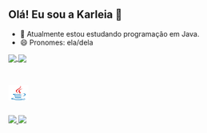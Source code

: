 ## Olá! Eu sou a Karleia 👋

- 🌱 Atualmente estou estudando programação em Java.
- 😄 Pronomes: ela/dela

<div>
  <a href="https://github.com/karleiacoelho/github-readme-stats">
  <img height=180 align="center" src="https://github-readme-stats.vercel.app/api?username=karleiacoelho&theme=dark&show_icons=true" />
  <img height=180 align="center" src="https://github-readme-stats.vercel.app/api/top-langs?username=karleiacoelho&layout=compact&langs_count=8&card_width=200&theme=dark" />
</div>  

##

<div style="display: inline_block"><br>
  <img align="center" alt="Karleia-Java" height="30" width="40" src="https://raw.githubusercontent.com/devicons/devicon/master/icons/java/java-original.svg">
</div>

##

<div>
    <a href = "https://www.linkedin.com/in/karleia-coelho-de-o-sousa-44870662/"><img src="https://img.shields.io/badge/LinkedIn-0077B5?style=for-the-badge&logo=linkedin&logoColor=white"/>
  	<a href = "mailto:karleia.coelho09@gmail.com"><img src="https://img.shields.io/badge/Gmail-D14836?style=for-the-badge&logo=gmail&logoColor=white"/>
</div>
